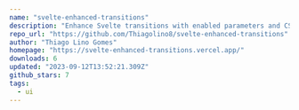 ```yaml
---
name: "svelte-enhanced-transitions"
description: "Enhance Svelte transitions with enabled parameters and CSS variables."
repo_url: "https://github.com/Thiagolino8/svelte-enhanced-transitions"
author: "Thiago Lino Gomes"
homepage: "https://svelte-enhanced-transitions.vercel.app/"
downloads: 6
updated: "2023-09-12T13:52:21.309Z"
github_stars: 7
tags: 
  - ui
---
```

